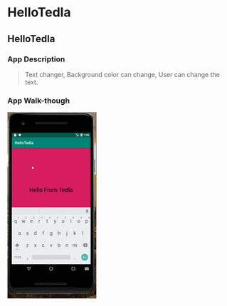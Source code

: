 # HelloTedla

## HelloTedla

### App Description
> Text changer,
> Background color can change,
> User can change the text.
### App Walk-though

<img src="https://github.com/Tedla2001/HelloTedla/blob/Tedla2001-patch-3/HelloTedla.gif" width=200><br>



